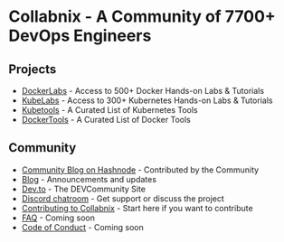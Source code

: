 # Collabnix - A Community of 7700+ DevOps Engineers


## Projects

- [DockerLabs](https://dockerlabs.collabnix.com) - Access to 500+ Docker Hands-on Labs & Tutorials
- [KubeLabs](https://kubelabs.collabnix.com) - Access to 300+ Kubernetes Hands-on Labs & Tutorials 
- [Kubetools](https://kubetools.collabnix.com) - A Curated List of Kubernetes Tools
- [DockerTools](https://dockertools.collabnix.com) - A Curated List of Docker Tools



## Community

- [Community Blog on Hashnode](https://community.collabnix.com) - Contributed by the Community
- [Blog](https://collabnix.com) - Announcements and updates
- [Dev.to](https://dev.to/collabnix) - The DEVCommunity Site
- [Discord chatroom](https://discord.gg/ztZpXzjSmF) - Get support or discuss the project
- [Contributing to Collabnix](https://github.com/collabnix/collabnix/blob/master/CONTRIBUTING.md) - Start here if you want to contribute
- [FAQ](https://github.com/collabnix/) - Coming soon
- [Code of Conduct](CODE_OF_CONDUCT.md) - Coming soon



